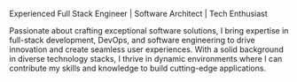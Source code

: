 Experienced Full Stack Engineer | Software Architect | Tech Enthusiast

Passionate about crafting exceptional software solutions, I bring expertise in full-stack development, DevOps, and software engineering to drive innovation and create seamless user experiences. With a solid background in diverse technology stacks, I thrive in dynamic environments where I can contribute my skills and knowledge to build cutting-edge applications.

